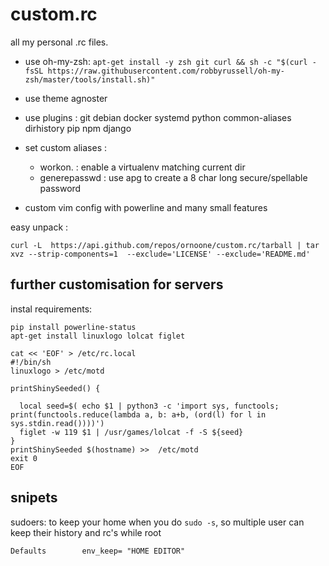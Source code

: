 custom.rc
=========

all my personal .rc files.

- use oh-my-zsh: 
    `apt-get install -y zsh git curl && sh -c "$(curl -fsSL https://raw.githubusercontent.com/robbyrussell/oh-my-zsh/master/tools/install.sh)"`
- use theme agnoster
- use plugins : git debian docker systemd python common-aliases dirhistory pip npm django
- set custom aliases : 

  * workon. : enable a virtualenv matching current dir
  * generepasswd : use apg to create a 8 char long secure/spellable password

- custom vim config with powerline and many small features


easy unpack : 

    curl -L  https://api.github.com/repos/ornoone/custom.rc/tarball | tar  xvz --strip-components=1  --exclude='LICENSE' --exclude='README.md'

further customisation for servers 
---------------------------------

instal requirements:
    
    pip install powerline-status
    apt-get install linuxlogo lolcat figlet 
    
    cat << 'EOF' > /etc/rc.local 
    #!/bin/sh
    linuxlogo > /etc/motd

    printShinySeeded() {
    
      local seed=$( echo $1 | python3 -c 'import sys, functools; print(functools.reduce(lambda a, b: a+b, (ord(l) for l in sys.stdin.read())))')
      figlet -w 119 $1 | /usr/games/lolcat -f -S ${seed}
    }
    printShinySeeded $(hostname) >>  /etc/motd
    exit 0
    EOF
    
snipets
-------

sudoers: to keep your home when you do `sudo -s`, so multiple user can keep their history and rc's while root

    Defaults        env_keep= "HOME EDITOR"
